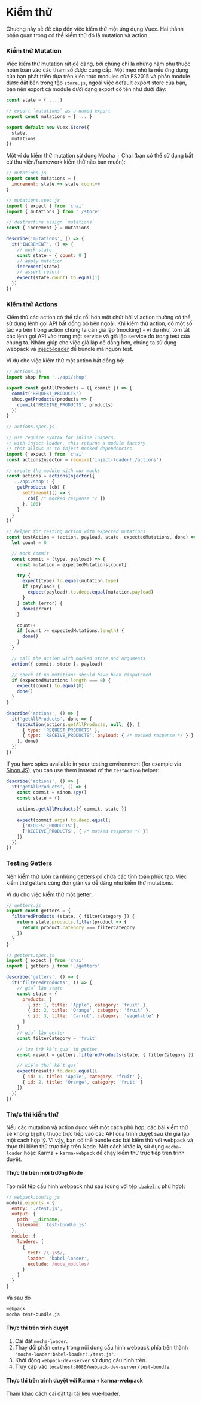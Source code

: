 # Kiểm thử

Chương này sẽ đề cập đến việc kiểm thử một ứng dụng Vuex. Hai thành phần quan trọng có thể kiểm thử đó là mutation và action.

### Kiểm thử Mutation

Việc kiểm thử mutation rất dễ dàng, bởi chúng chỉ là những hàm phụ thuộc hoàn toàn vào các tham số được cung cấp. Một mẹo nhỏ là nếu ứng dụng của bạn phát triển dựa trên kiến trúc modules của ES2015 và phần module được đặt bên trong tệp `store.js`, ngoài việc default export store của bạn, bạn nên export cả module dưới dạng export có tên như dưới đây:

``` js
const state = { ... }

// export `mutations` as a named export
export const mutations = { ... }

export default new Vuex.Store({
  state,
  mutations
})
```

Một ví dụ kiểm thử mutation sử dụng Mocha + Chai (bạn có thể sử dụng bất cứ thư viện/framework kiểm thử nào bạn muốn):

``` js
// mutations.js
export const mutations = {
  increment: state => state.count++
}
```

``` js
// mutations.spec.js
import { expect } from 'chai'
import { mutations } from './store'

// destructure assign `mutations`
const { increment } = mutations

describe('mutations', () => {
  it('INCREMENT', () => {
    // mock state
    const state = { count: 0 }
    // apply mutation
    increment(state)
    // assert result
    expect(state.count).to.equal(1)
  })
})
```

### Kiểm thử Actions

Kiểm thử các action có thể rắc rối hơn một chút bởi vì action thường có thể sử dụng lệnh gọi API bất đồng bộ bên ngoài. Khi kiểm thử action, có một số tác vụ bên trong action chúng ta cần giả lập (mocking) - ví dụ như, tóm tắt các lệnh gọi API vào trong một service và giả lập service đó trong test của chúng ta. Nhằm giúp cho việc giả lập dễ dàng hơn, chúng ta sử dụng webpack và [inject-loader](https://github.com/plasticine/inject-loader) để bundle mã nguồn test.

Ví dụ cho việc kiểm thử một action bất đồng bộ:

``` js
// actions.js
import shop from '../api/shop'

export const getAllProducts = ({ commit }) => {
  commit('REQUEST_PRODUCTS')
  shop.getProducts(products => {
    commit('RECEIVE_PRODUCTS', products)
  })
}
```

``` js
// actions.spec.js

// use require syntax for inline loaders.
// with inject-loader, this returns a module factory
// that allows us to inject mocked dependencies.
import { expect } from 'chai'
const actionsInjector = require('inject-loader!./actions')

// create the module with our mocks
const actions = actionsInjector({
  '../api/shop': {
    getProducts (cb) {
      setTimeout(() => {
        cb([ /* mocked response */ ])
      }, 100)
    }
  }
})

// helper for testing action with expected mutations
const testAction = (action, payload, state, expectedMutations, done) => {
  let count = 0

  // mock commit
  const commit = (type, payload) => {
    const mutation = expectedMutations[count]

    try {
      expect(type).to.equal(mutation.type)
      if (payload) {
        expect(payload).to.deep.equal(mutation.payload)
      }
    } catch (error) {
      done(error)
    }

    count++
    if (count >= expectedMutations.length) {
      done()
    }
  }

  // call the action with mocked store and arguments
  action({ commit, state }, payload)

  // check if no mutations should have been dispatched
  if (expectedMutations.length === 0) {
    expect(count).to.equal(0)
    done()
  }
}

describe('actions', () => {
  it('getAllProducts', done => {
    testAction(actions.getAllProducts, null, {}, [
      { type: 'REQUEST_PRODUCTS' },
      { type: 'RECEIVE_PRODUCTS', payload: { /* mocked response */ } }
    ], done)
  })
})
```

If you have spies available in your testing environment (for example via [Sinon.JS](http://sinonjs.org/)), you can use them instead of the `testAction` helper:

``` js
describe('actions', () => {
  it('getAllProducts', () => {
    const commit = sinon.spy()
    const state = {}
    
    actions.getAllProducts({ commit, state })
    
    expect(commit.args).to.deep.equal([
      ['REQUEST_PRODUCTS'],
      ['RECEIVE_PRODUCTS', { /* mocked response */ }]
    ])
  })
})
```

### Testing Getters

Nên kiểm thử luôn cả những getters có chứa các tính toán phức tạp. Việc kiểm thử getters cũng đơn giản và dễ dàng như kiểm thử mutations.

Ví dụ cho việc kiểm thử một getter:

``` js
// getters.js
export const getters = {
  filteredProducts (state, { filterCategory }) {
    return state.products.filter(product => {
      return product.category === filterCategory
    })
  }
}
```

``` js
// getters.spec.js
import { expect } from 'chai'
import { getters } from './getters'

describe('getters', () => {
  it('filteredProducts', () => {
    // giả lập state
    const state = {
      products: [
        { id: 1, title: 'Apple', category: 'fruit' },
        { id: 2, title: 'Orange', category: 'fruit' },
        { id: 3, title: 'Carrot', category: 'vegetable' }
      ]
    }
    // giả lập getter
    const filterCategory = 'fruit'

    // lưu trữ kết quả từ getter
    const result = getters.filteredProducts(state, { filterCategory })

    // kiểm thử kết quả
    expect(result).to.deep.equal([
      { id: 1, title: 'Apple', category: 'fruit' },
      { id: 2, title: 'Orange', category: 'fruit' }
    ])
  })
})
```

### Thực thi kiểm thử

Nếu các mutation và action được viết một cách phù hợp, các bài kiểm thử sẽ không bị phụ thuộc trực tiếp vào các API của trình duyệt sau khi giả lập một cách hợp lý. Vì vậy, bạn có thể bundle các bài kiểm thử với webpack và thực thi kiểm thử trực tiếp trên Node. Một cách khác là, sử dụng `mocha-loader` hoặc Karma + `karma-webpack` để chạy kiểm thử trực tiếp trên trình duyệt.

#### Thực thi trên môi trường Node

Tạo một tệp cấu hình webpack như sau (cùng với tệp [`.babelrc`](https://babeljs.io/docs/usage/babelrc/) phù hợp):

``` js
// webpack.config.js
module.exports = {
  entry: './test.js',
  output: {
    path: __dirname,
    filename: 'test-bundle.js'
  },
  module: {
    loaders: [
      {
        test: /\.js$/,
        loader: 'babel-loader',
        exclude: /node_modules/
      }
    ]
  }
}
```

Và sau đó

``` bash
webpack
mocha test-bundle.js
```

#### Thực thi trên trình duyệt

1. Cài đặt `mocha-loader`.
2. Thay đổi phần `entry` trong nội dung cấu hình webpack phía trên thành `'mocha-loader!babel-loader!./test.js'`.
3. Khởi động `webpack-dev-server` sử dụng cấu hình trên.
4. Truy cập vào `localhost:8080/webpack-dev-server/test-bundle`.

#### Thực thi trên trình duyệt với Karma + karma-webpack

Tham khảo cách cài đặt tại [tài liệu vue-loader](https://vue-loader.vuejs.org/en/workflow/testing.html).
